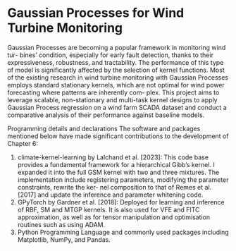# Gaussian Processes for Wind Turbine Monitoring


Gaussian Processes are becoming a popular framework in monitoring wind tur- bines’ condition, especially for early fault detection, thanks to their expressiveness, robustness, and tractability. The performance of this type of model is significantly affected by the selection of kernel functions. Most of the existing research in wind turbine monitoring with Gaussian Processes employs standard stationary kernels, which are not optimal for wind power forecasting where patterns are inherently com- plex. This project aims to leverage scalable, non-stationary and multi-task kernel designs to apply Gaussian Process regression on a wind farm SCADA dataset and conduct a comparative analysis of their performance against baseline models.

Programming details and declarations
The software and packages mentioned below have made significant contributions to the development of Chapter 6:
1. climate-kernel-learning by Lalchand et al. [2023]: This code base provides a fundamental framework for a hierarchical Gibb’s kernel. I expanded it into the full GSM kernel with two and three mixtures. The implementation include registering parameters, modifying the parameter constraints, rewrite the ker- nel composition to that of Remes et al. [2017] and update the inference and parameter whitening code.
2. GPyTorch by Gardner et al. [2018]: Deployed for learning and inference of RBF, SM and MTGP kernels. It is also used for VFE and FITC approximation, as well as for tensor manipulation and optimisation routines such as using ADAM.
3. Python Programming Language and commonly used packages including Matplotlib, NumPy, and Pandas.
